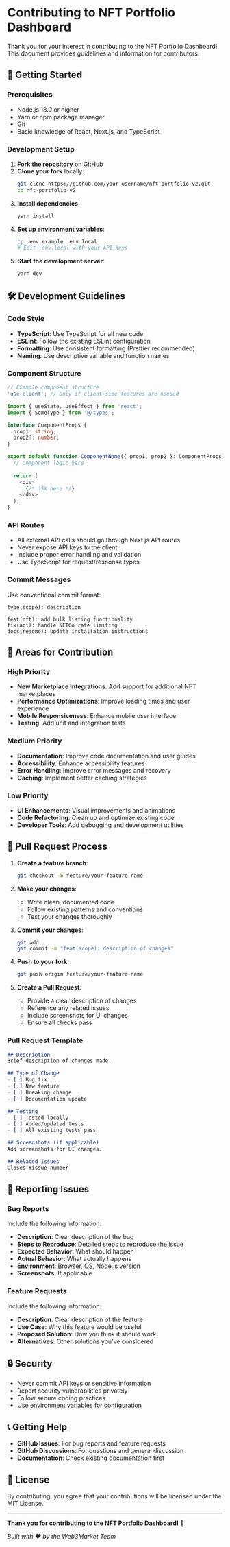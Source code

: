 # Contributing to NFT Portfolio Dashboard

Thank you for your interest in contributing to the NFT Portfolio Dashboard! This document provides guidelines and information for contributors.

## 🚀 Getting Started

### Prerequisites

- Node.js 18.0 or higher
- Yarn or npm package manager
- Git
- Basic knowledge of React, Next.js, and TypeScript

### Development Setup

1. **Fork the repository** on GitHub
2. **Clone your fork** locally:
   ```bash
   git clone https://github.com/your-username/nft-portfolio-v2.git
   cd nft-portfolio-v2
   ```
3. **Install dependencies**:
   ```bash
   yarn install
   ```
4. **Set up environment variables**:
   ```bash
   cp .env.example .env.local
   # Edit .env.local with your API keys
   ```
5. **Start the development server**:
   ```bash
   yarn dev
   ```

## 🛠️ Development Guidelines

### Code Style

- **TypeScript**: Use TypeScript for all new code
- **ESLint**: Follow the existing ESLint configuration
- **Formatting**: Use consistent formatting (Prettier recommended)
- **Naming**: Use descriptive variable and function names

### Component Structure

```typescript
// Example component structure
'use client'; // Only if client-side features are needed

import { useState, useEffect } from 'react';
import { SomeType } from '@/types';

interface ComponentProps {
  prop1: string;
  prop2?: number;
}

export default function ComponentName({ prop1, prop2 }: ComponentProps) {
  // Component logic here
  
  return (
    <div>
      {/* JSX here */}
    </div>
  );
}
```

### API Routes

- All external API calls should go through Next.js API routes
- Never expose API keys to the client
- Include proper error handling and validation
- Use TypeScript for request/response types

### Commit Messages

Use conventional commit format:
```
type(scope): description

feat(nft): add bulk listing functionality
fix(api): handle NFTGo rate limiting
docs(readme): update installation instructions
```

## 🎯 Areas for Contribution

### High Priority
- **New Marketplace Integrations**: Add support for additional NFT marketplaces
- **Performance Optimizations**: Improve loading times and user experience
- **Mobile Responsiveness**: Enhance mobile user interface
- **Testing**: Add unit and integration tests

### Medium Priority
- **Documentation**: Improve code documentation and user guides
- **Accessibility**: Enhance accessibility features
- **Error Handling**: Improve error messages and recovery
- **Caching**: Implement better caching strategies

### Low Priority
- **UI Enhancements**: Visual improvements and animations
- **Code Refactoring**: Clean up and optimize existing code
- **Developer Tools**: Add debugging and development utilities

## 📝 Pull Request Process

1. **Create a feature branch**:
   ```bash
   git checkout -b feature/your-feature-name
   ```

2. **Make your changes**:
   - Write clean, documented code
   - Follow existing patterns and conventions
   - Test your changes thoroughly

3. **Commit your changes**:
   ```bash
   git add .
   git commit -m "feat(scope): description of changes"
   ```

4. **Push to your fork**:
   ```bash
   git push origin feature/your-feature-name
   ```

5. **Create a Pull Request**:
   - Provide a clear description of changes
   - Reference any related issues
   - Include screenshots for UI changes
   - Ensure all checks pass

### Pull Request Template

```markdown
## Description
Brief description of changes made.

## Type of Change
- [ ] Bug fix
- [ ] New feature
- [ ] Breaking change
- [ ] Documentation update

## Testing
- [ ] Tested locally
- [ ] Added/updated tests
- [ ] All existing tests pass

## Screenshots (if applicable)
Add screenshots for UI changes.

## Related Issues
Closes #issue_number
```

## 🐛 Reporting Issues

### Bug Reports

Include the following information:
- **Description**: Clear description of the bug
- **Steps to Reproduce**: Detailed steps to reproduce the issue
- **Expected Behavior**: What should happen
- **Actual Behavior**: What actually happens
- **Environment**: Browser, OS, Node.js version
- **Screenshots**: If applicable

### Feature Requests

Include the following information:
- **Description**: Clear description of the feature
- **Use Case**: Why this feature would be useful
- **Proposed Solution**: How you think it should work
- **Alternatives**: Other solutions you've considered

## 🔒 Security

- Never commit API keys or sensitive information
- Report security vulnerabilities privately
- Follow secure coding practices
- Use environment variables for configuration

## 📞 Getting Help

- **GitHub Issues**: For bug reports and feature requests
- **GitHub Discussions**: For questions and general discussion
- **Documentation**: Check existing documentation first

## 📄 License

By contributing, you agree that your contributions will be licensed under the MIT License.

---

**Thank you for contributing to the NFT Portfolio Dashboard!** 🎉

*Built with ❤️ by the Web3Market Team*

